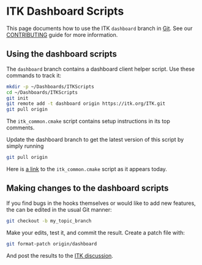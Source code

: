 ITK Dashboard Scripts
=====================

This page documents how to use the ITK `dashboard` branch in [Git]. See our
[CONTRIBUTING](index.md) guide for more information.

Using the dashboard scripts
---------------------------

The `dashboard` branch contains a dashboard client helper script. Use these
commands to track it:

```bash
mkdir -p ~/Dashboards/ITKScripts
cd ~/Dashboards/ITKScripts
git init
git remote add -t dashboard origin https://itk.org/ITK.git
git pull origin
```

The `itk_common.cmake` script contains setup instructions in its top comments.

Update the dashboard branch to get the latest version of this script by simply running

```bash
git pull origin
```

Here is
[a link](https://github.com/InsightSoftwareConsortium/ITK/blob/dashboard/itk_common.cmake)
to the `itk_common.cmake` script as it appears today.

Making changes to the dashboard scripts
---------------------------------------

If you find bugs in the hooks themselves or would like to add new features, the
can be edited in the usual Git manner:

```bash
git checkout -b my_topic_branch
```

Make your edits, test it, and commit the result. Create a patch file with:

```bash
git format-patch origin/dashboard
```

And post the results to the [ITK discussion].



[ITK discussion]: https://discourse.itk.org/

[Git]: https://git-scm.com
